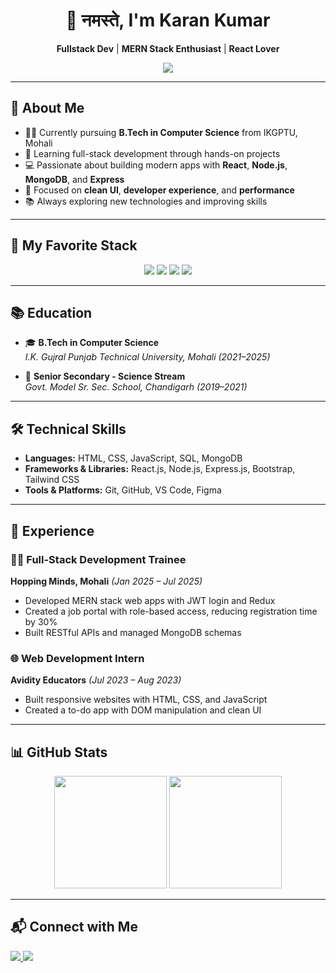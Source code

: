 <!-- README.md -->

<h1 align="center">🙏 नमस्ते, I'm Karan Kumar</h1>
<p align="center">
  <strong>Fullstack Dev</strong> | <strong>MERN Stack Enthusiast</strong> | <strong>React Lover</strong>
</p>

<div align="center">
  <img src="https://readme-typing-svg.herokuapp.com?lines=Full-stack+Web+Developer;MERN+Stack+Dev;React+Enthusiast;Clean+UI+Lover+☕;Always+Learning+New+Tech&center=true&width=500&height=35&font=Fira+Code&color=00F7FF&vCenter=true&size=24">
</div>

---

## 🚀 About Me

- 👨‍🏫 Currently pursuing **B.Tech in Computer Science** from IKGPTU, Mohali
- 🌱 Learning full-stack development through hands-on projects
- 💻 Passionate about building modern apps with **React**, **Node.js**, **MongoDB**, and **Express**
- 🎯 Focused on **clean UI**, **developer experience**, and **performance**
- 📚 Always exploring new technologies and improving skills

---

## 🧠 My Favorite Stack

<div align="center">
  <img src="https://img.shields.io/badge/-React-20232A?style=for-the-badge&logo=react&logoColor=61DAFB"/>
  <img src="https://img.shields.io/badge/-Next.js-000000?style=for-the-badge&logo=next.js&logoColor=ffffff"/>
  <img src="https://img.shields.io/badge/-TypeScript-3178C6?style=for-the-badge&logo=typescript&logoColor=white"/>
  <img src="https://img.shields.io/badge/-Tailwind-38B2AC?style=for-the-badge&logo=tailwind-css&logoColor=white"/>
</div>

---

## 📚 Education

- 🎓 **B.Tech in Computer Science**  
  _I.K. Gujral Punjab Technical University, Mohali (2021–2025)_

- 🏫 **Senior Secondary - Science Stream**  
  _Govt. Model Sr. Sec. School, Chandigarh (2019–2021)_

---

## 🛠 Technical Skills

- **Languages:** HTML, CSS, JavaScript, SQL, MongoDB  
- **Frameworks & Libraries:** React.js, Node.js, Express.js, Bootstrap, Tailwind CSS  
- **Tools & Platforms:** Git, GitHub, VS Code, Figma

---

## 💼 Experience

### 🧑‍💻 Full-Stack Development Trainee  
**Hopping Minds, Mohali** _(Jan 2025 – Jul 2025)_
- Developed MERN stack web apps with JWT login and Redux
- Created a job portal with role-based access, reducing registration time by 30%
- Built RESTful APIs and managed MongoDB schemas

### 🌐 Web Development Intern  
**Avidity Educators** _(Jul 2023 – Aug 2023)_
- Built responsive websites with HTML, CSS, and JavaScript
- Created a to-do app with DOM manipulation and clean UI

---

## 📊 GitHub Stats

<div align="center">
  <img src="https://github-readme-stats.vercel.app/api?username=karan7638&show_icons=true&theme=radical" height="180em"/>
  <img src="https://github-readme-stats.vercel.app/api/top-langs/?username=karan7638&layout=compact&theme=radical" height="180em"/>
</div>

---

## 📬 Connect with Me

<p align="left">
  <a href="mailto:karan2421kumar@gmail.com">
    <img src="https://img.shields.io/badge/-Email-D14836?style=for-the-badge&logo=gmail&logoColor=white" />
  </a>
  <a href="https://linkedin.com/in/karan-kumar-99080b24b" target="_blank">
    <img src="https://img.shields.io/badge/-LinkedIn-0077B5?style=for-the-badge&logo=linkedin&logoColor=white" />
  </a>
</p>
